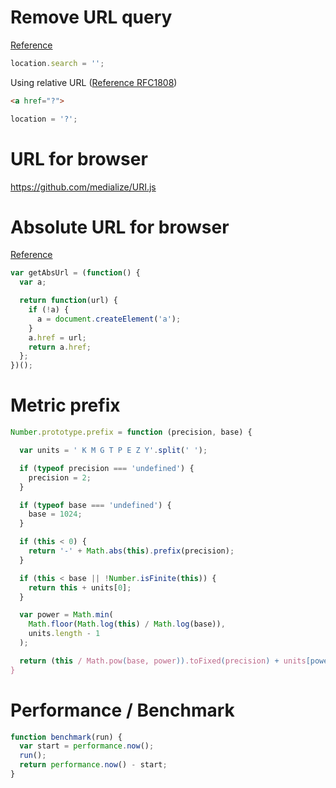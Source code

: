 # Remove URL query

[Reference](https://developer.mozilla.org/en-US/docs/Web/API/Window/location#Example_5_Send_a_string_of_data_to_the_server_by_modifying_the_search_property)

```js
location.search = '';
```

Using relative URL 
([Reference RFC1808](https://tools.ietf.org/html/rfc1808))

```html
<a href="?">
```

```js
location = '?';
```

# URL for browser

https://github.com/medialize/URI.js


# Absolute URL for browser

[Reference](https://davidwalsh.name/get-absolute-url)

```js
var getAbsUrl = (function() {
  var a;

  return function(url) {
    if (!a) {
      a = document.createElement('a');
    }
    a.href = url;
    return a.href;
  };
})();
```

# Metric prefix

```js
Number.prototype.prefix = function (precision, base) {

  var units = ' K M G T P E Z Y'.split(' ');

  if (typeof precision === 'undefined') {
    precision = 2;
  }

  if (typeof base === 'undefined') {
    base = 1024;
  }

  if (this < 0) {
    return '-' + Math.abs(this).prefix(precision);
  }

  if (this < base || !Number.isFinite(this)) {
    return this + units[0];
  }

  var power = Math.min(
    Math.floor(Math.log(this) / Math.log(base)),
    units.length - 1
  );

  return (this / Math.pow(base, power)).toFixed(precision) + units[power];
}
```

# Performance / Benchmark
```js
function benchmark(run) {
  var start = performance.now();
  run();
  return performance.now() - start;
}
```
